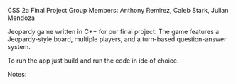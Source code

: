 CSS 2a Final Project
Group Members: Anthony Remirez, Caleb Stark, Julian Mendoza

Jeopardy game written in C++ for our final project. The game features a Jeopardy-style board, multiple players, and a turn-based question-answer system.

To run the app just build and run the code in ide of choice.

Notes:
